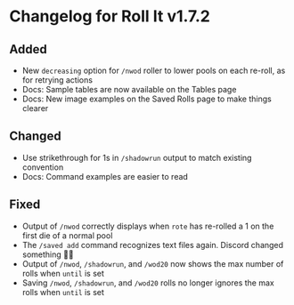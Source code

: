 # Changelog for Roll It v1.7.2

## Added

* New `decreasing` option for `/nwod` roller to lower pools on each re-roll, as for retrying actions
* Docs: Sample tables are now available on the Tables page
* Docs: New image examples on the Saved Rolls page to make things clearer

## Changed

* Use strikethrough for 1s in `/shadowrun` output to match existing convention
* Docs: Command examples are easier to read

## Fixed

* Output of `/nwod` correctly displays when `rote` has re-rolled a 1 on the first die of a normal pool
* The `/saved add` command recognizes text files again. Discord changed something 🤷‍♀️
* Output of `/nwod`, `/shadowrun`, and `/wod20` now shows the max number of rolls when `until` is set
* Saving `/nwod`, `/shadowrun`, and `/wod20` rolls no longer ignores the max rolls when `until` is set
